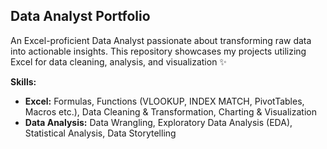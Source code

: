 ## Data Analyst Portfolio

An Excel-proficient Data Analyst passionate about transforming raw data into actionable insights. This repository showcases my projects utilizing Excel for data cleaning, analysis, and visualization ✨

**Skills:**

* **Excel:**  Formulas, Functions (VLOOKUP, INDEX MATCH, PivotTables, Macros etc.), Data Cleaning & Transformation, Charting & Visualization
* **Data Analysis:** Data Wrangling, Exploratory Data Analysis (EDA), Statistical Analysis, Data Storytelling
